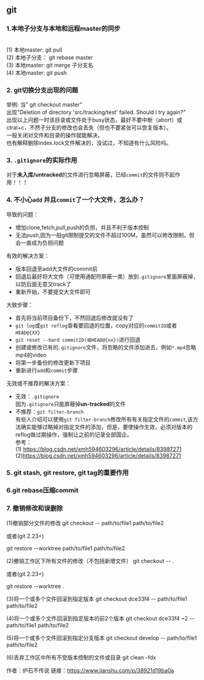 ## git
### 1.本地子分支与本地和远程master的同步
<br> (1) 本地master:  git pull
<br> (2) 本地子分支：  git rebase master
<br> (3) 本地master:  git merge 子分支名
<br> (4) 本地master:  git push

### 2. git切换分支出现的问题
举例:
当" git checkout master"<br>
出现"Deletion of directory 'src/tracking/test' failed. Should I try again?"<br>
出现以上问题一时该目录或文件处于busy状态，最好不要中断（abort）或ctral+c，不然子分支的修改也会丢失（但也不要紧张可以恢复版本）。<br>
一般关闭对文件和目录的操作就能解决。<br>
也有解释删除index.lock文件解决的，没试过，不知道有什么风险吗。


### 3. `.gitignore`的实际作用
对于**未入库/untracked**的文件进行忽略屏蔽，已经`commit`的文件则不起作用！！！

### 4. 不小心`add` 并且`commit`了一个大文件，怎么办？
导致的问题：
 - 增加clone,fetch,pull,push的负担，并且不利于版本控制
 - 无法push,因为一般git限制提交的文件不超过100M，虽然可以修改限制，但会一直成为负担问题

有效的解决方案：<br>
- 版本回退至add大文件的commit前
- 回退后最好将大文件（可使用通配符屏蔽一类）放到`.gitignore`里面屏蔽掉，以防后面无意又track了
- 重新开始，不要提交大文件即可

大致步骤：
-  首先将当前项目备份下，不然回退后修改就没有了
-  `git log`或`git reflog`查看要回退的位置，copy对应的`commitID`或者`HEAD@{XX}`
-  `git reset --hard commitID(或HEAD@{xx})`进行回退
-   创建或修改已有的`.gitignore`文件，将忽略的文件添加进去，例如`*.mp4`忽略mp4的video
-   将第一步备份的修改更新下项目
-   重新进行`add`和`commit`步骤

无效或不推荐的解决方案：<br>
- 无效：`.gitignore`<br>
  因为`.gitignore`只能屏蔽掉**un-tracked**的文件
- 不推荐：`git filter-branch`<br>
  有些人介绍可以使用`git filter-branch`修改所有有关指定文件的`commit`,该方法确实能够过略掉对指定文件的添加，但是，要使操作生效，必须对版本的reflog做过期操作，强制让之前的记录全部国企。<br>
  参考：<br>
       (1) https://blog.csdn.net/xmh594603296/article/details/83987271<br>
       (2)https://blog.csdn.net/xmh594603296/article/details/83987271<br>

### 5. git stash, git restore, git tag的重要作用


### 6.git rebase压缩commit


### 7. 撤销修改和误删除
(1)撤销部分文件的修改
git checkout -- path/to/file1 path/to/file2

或者(git 2.23+)

git restore --worktree path/to/file1 path/to/file2

(2)撤销工作区下所有文件的修改（不包括新增文件）
git checkout -- .

或者(git 2.23+)

git restore --worktree .

(3)将一个或多个文件回滚到指定版本
git checkout dce33f4 -- path/to/file1 path/to/file2

(4)将一个或多个文件回滚到指定版本的前2个版本
git checkout dce33f4 ~2 -- path/to/file1 path/to/file2

(5)将一个或多个文件回滚到指定分支版本
git checkout develop -- path/to/file1 path/to/file2

(6)丢弃工作区中所有不受版本控制的文件或目录
git clean -fdx

作者：炉石不传说
链接：https://www.jianshu.com/p/38921d19ba0a
